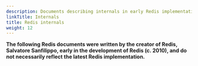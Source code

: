 ```yaml
---
description: Documents describing internals in early Redis implementations
linkTitle: Internals
title: Redis internals
weight: 12
---
```


**The following Redis documents were written by the creator of Redis, Salvatore Sanfilippo, early in the development of Redis (c. 2010), and do not necessarily reflect the latest Redis implementation.**
